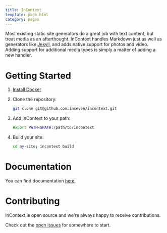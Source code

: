 ```yaml
---
title: InContext
template: page.html
category: pages
---
```


Most existing static site generators do a great job with text content, but treat media as an afterthought. InContext handles Markdown just as well as generators like [Jekyll](https://jekyllrb.com/), and adds native support for photos and video. Adding support for additional media types is simply a matter of adding a new handler.

# Getting Started

1. [Install Docker](https://docs.docker.com/engine/install/)
2. Clone the repository:

   ```bash
   git clone git@github.com:inseven/incontext.git
   ```
   
3. Add InContext to your path:

   ```bash
   export PATH=$PATH:/path/to/incontext
   ```

4. Build your site:

   ```bash
   cd my-site; incontext build
   ```

# Documentation

You can find documentation [here](docs).

# Contributing

InContext is open source and we're always happy to receive contributions.

Check out the [open issues](https://github.com/inseven/incontext/issues) for somewhere to start.
